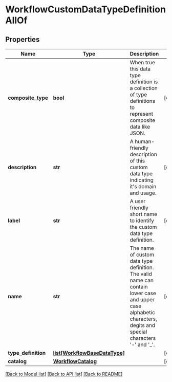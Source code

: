 # WorkflowCustomDataTypeDefinitionAllOf

## Properties
Name | Type | Description | Notes
------------ | ------------- | ------------- | -------------
**composite_type** | **bool** | When true this data type definition is a collection of type definitions to represent composite data like JSON.   | [optional] 
**description** | **str** | A human-friendly description of this custom data type indicating it&#39;s domain and usage.   | [optional] 
**label** | **str** | A user friendly short name to identify the custom data type definition.   | [optional] 
**name** | **str** | The name of custom data type definition. The valid name can contain lower case and upper case alphabetic characters, degits and special characters &#39;-&#39; and &#39;_&#39;.   | [optional] 
**type_definition** | [**list[WorkflowBaseDataType]**](WorkflowBaseDataType.md) |  | [optional] 
**catalog** | [**WorkflowCatalog**](.md) |  | [optional] 

[[Back to Model list]](../README.md#documentation-for-models) [[Back to API list]](../README.md#documentation-for-api-endpoints) [[Back to README]](../README.md)


